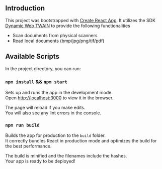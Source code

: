 ## Introduction

This project was bootstrapped with [Create React App](https://github.com/facebook/create-react-app). It utilizes the SDK [Dynamic Web TWAIN](https://www.dynamsoft.com/Products/WebTWAIN_Overview.aspx) to provide the following functionalities

* Scan documents from physical scanners
* Read local documents (bmp/jpg/png/tif/pdf)

## Available Scripts

In the project directory, you can run:

### `npm install` && `npm start`

Sets up and runs the app in the development mode.<br />
Open [http://localhost:3000](http://localhost:3000) to view it in the browser.

The page will reload if you make edits.<br />
You will also see any lint errors in the console.

### `npm run build`

Builds the app for production to the `build` folder.<br />
It correctly bundles React in production mode and optimizes the build for the best performance.

The build is minified and the filenames include the hashes.<br />
Your app is ready to be deployed!

